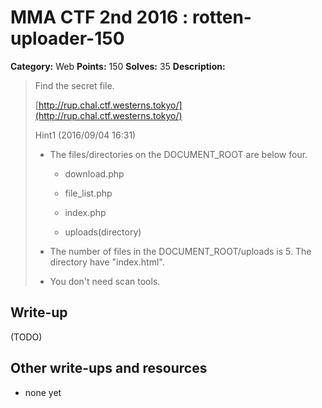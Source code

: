 # MMA CTF 2nd 2016 : rotten-uploader-150

**Category:** Web
**Points:** 150
**Solves:** 35
**Description:**

> Find the secret file.
> 
> 
> [<http://rup.chal.ctf.westerns.tokyo/](http://rup.chal.ctf.westerns.tokyo/)>
> 
> 
> Hint1 (2016/09/04 16:31)
> 
> 
> * The files/directories on the DOCUMENT_ROOT are below four.
> 
> 	+ download.php
> 
> 	+ file_list.php
> 
> 	+ index.php
> 
> 	+ uploads(directory)
> 
> * The number of files in the DOCUMENT_ROOT/uploads is 5. The directory have "index.html".
> 
> * You don't need scan tools.


## Write-up

(TODO)

## Other write-ups and resources

* none yet
